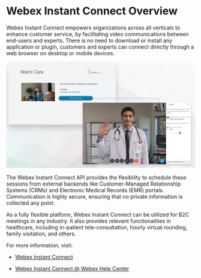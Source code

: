 # Webex Instant Connect Overview

Webex Instant Connect empowers organizations across all verticals to enhance customer service, by facilitating video communications between end-users and experts. There is no need to download or install any application or plugin, customers and experts can connect directly through a web browser on desktop or mobile devices.

![Instant Connect Overview](images/overview.jpg)

The Webex Instant Connect API provides the flexibility to schedule these sessions from external backends like Customer-Managed Relationship Systems (CRMs) and Electronic Medical Records (EMR) portals. Communication is highly secure, ensuring that no private information is collected any point.

As a fully flexible platform, Webex Instant Connect can be utilized for B2C meetings in any industry. It also provides relevant functionalities in healthcare, including in-patient tele-consultation, hourly virtual rounding, family visitation, and others.

For more information, visit:

* [Webex Instant Connect](https://instant.webex.com)

* [Webex Instant Connect @ Webex Help Center](https://help.webex.com/en-us/article/sv0h2ab/Webex-Instant-Connect)
